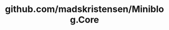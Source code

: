 ---
layout: post
title: github.com/madskristensen/Miniblog.Core
categories: link
tags: [انگلیسی, برنامه‌نویسی]
---